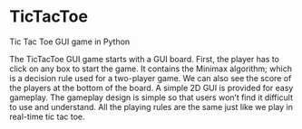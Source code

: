 # TicTacToe
Tic Tac Toe GUI game in Python

The TicTacToe GUI game starts with a GUI board. First, the player has to click on any box to start the game. 
It contains the Minimax algorithm; which is a decision rule used for a two-player game. 
We can also see the score of the players at the bottom of the board. A simple 2D GUI is provided for easy gameplay. 
The gameplay design is simple so that users won’t find it difficult to use and understand.
All the playing rules are the same just like we play in real-time tic tac toe.
